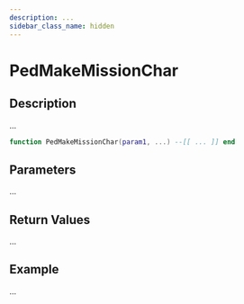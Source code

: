 ```yaml
---
description: ...
sidebar_class_name: hidden
---
```


# PedMakeMissionChar

## Description

...

```lua
function PedMakeMissionChar(param1, ...) --[[ ... ]] end
```

## Parameters

...

## Return Values

...

## Example

...

